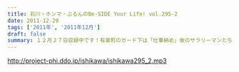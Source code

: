 ```yaml
---
title: 石川・ホンマ・ぶるんのBe-SIDE Your Life! vol.295-2
date: 2011-12-29
tags: ['2011年', '2011年12月']
draft: false
summary: １２月２７日収録中です！有楽町のガード下は「仕事納め」後のサラリーマンたちの笑顔で溢れている！！！飲みてぇな・・・といいながらのRECボタンを押すなり～～～NAMAE
---
```


http://project-phi.ddo.jp/ishikawa/ishikawa295_2.mp3
